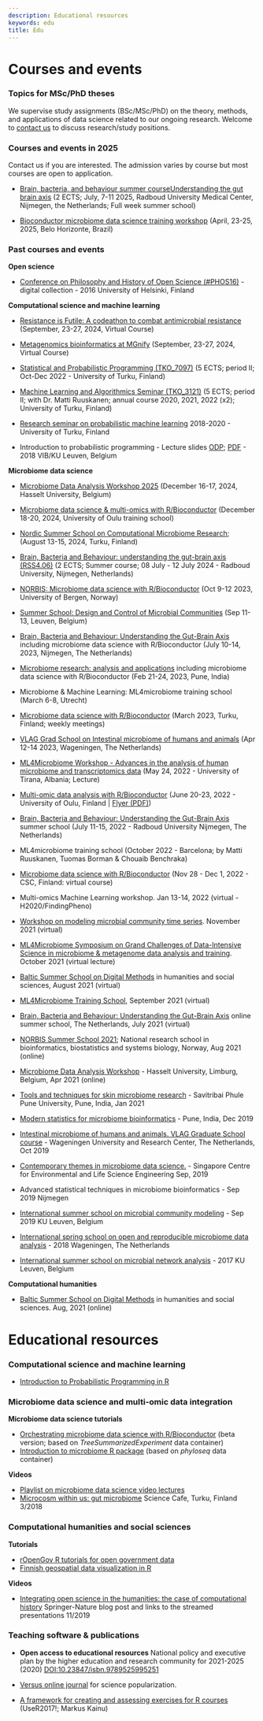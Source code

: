 ```yaml
---
description: Educational resources
keywords: edu
title: Edu
---
```



# Courses and events

### Topics for MSc/PhD theses

We supervise study assignments (BSc/MSc/PhD) on the theory, methods,
and applications of data science related to our ongoing
research. Welcome to [contact us](../../contact/) to discuss
research/study positions.



### Courses and events in 2025

Contact us if you are interested. The admission varies by course but most courses are open to application.

 - [Brain, bacteria, and behaviour summer courseUnderstanding the gut brain axis](https://www.radboudumc.nl/en/agenda/2025/july/07jul25-brain-bacteria-and-behaviour-summer-course?trk=feed_main-feed-card_feed-article-content) (2 ECTS; July, 7-11  2025, Radboud University Medical Center, Nijmegen, the Netherlands; Full week summer school)
 
- [Bioconductor microbiome data science training workshop](https://datascience.utu.fi/edu-topics/) (April, 23-25, 2025, Belo Horizonte, Brazil)

### Past courses and events

**Open science**

 - [Conference on Philosophy and History of Open Science (#PHOS16)](https://www.helsinki.fi/en/researchgroups/helsinki-digital-humanities/phos16-conference) - digital collection - 2016 University of Helsinki, Finland


**Computational science and machine learning**

- [Resistance is Futile: A codeathon to combat antimicrobial resistance](https://ncbiinsights.ncbi.nlm.nih.gov/event/2024amrcodeathon/) (September, 23-27, 2024, Virtual Course)

- [Metagenomics bioinformatics at MGnify](https://www.ebi.ac.uk/training/events/metagenomics-bioinformatics-mgnify/) (September, 23-27, 2024, Virtual Course)

- [Statistical and Probabilistic Programming (TKO_7097)](https://opas.peppi.utu.fi/fi/opintojakso/TKO_7097/91483) (5 ECTS; period II; Oct-Dec 2022 - University of Turku, Finland)

- [Machine Learning and Algorithmics Seminar (TKO_3121)](https://opas.peppi.utu.fi/fi/opintojakso/TKO_3121/3255) (5 ECTS; period II; with Dr. Matti Ruuskanen; annual course 2020, 2021, 2022 (x2); University of Turku, Finland)

- [Research seminar on probabilistic machine learning](https://gitlab.com/openresearchlabs/probabilistic_data_analysis_2020) 2018-2020 - University of Turku, Finland

- Introduction to probabilistic programming - Lecture slides [ODP](https://github.com/openresearchlabs/openresearchlabs.github.io/tree/master/publications/publications/slides/20180226-rstan-VIB.odp); [PDF](https://github.com/openresearchlabs/openresearchlabs.github.io/tree/master/publications/publications/slides/20180226-rstan-VIB.pdf) - 2018 VIB/KU Leuven, Belgium  


**Microbiome data science**


- [Microbiome Data Analysis Workshop 2025](https://www.uhasselt.be/MDAW25) (December 16-17, 2024, Hasselt University, Belgium)

- [Microbiome data science & multi-omics with R/Bioconductor](https://microbiome.github.io/course_2024_oulu/) (December 18-20, 2024, University of Oulu training school)

- [Nordic Summer School on Computational Microbiome Research](https://sites.utu.fi/microbiomesummerschool/); (August 13-15, 2024, Turku, Finland)

- [Brain, Bacteria and Behaviour: understanding the gut-brain axis (RSS4.06)](https://www.ru.nl/en/education/education-for-professionals/overview/brain-bacteria-and-behaviour-understanding-the-gut-brain-axis-rss406) (2 ECTS; Summer course; 08 July - 12 July 2024 - Radboud University, Nijmegen, Netherlands)

- [NORBIS: Microbiome data science with R/Bioconductor](https://norbis.w.uib.no/microbiome-data-science-with-r-bioconductor/) (Oct 9-12 2023, University of Bergen, Norway)

- [Summer School: Design and Control of Microbial Communities](http://msysbiology.com/microbedesign/) (Sep 11-13, Leuven, Belgium)

- [Brain, Bacteria and Behaviour: Understanding the Gut-Brain Axis](https://twitter.com/antagomir/status/1624025116001574912?s=20&t=k2TA4i7qHnK6JMhgQR1oBg) including microbiome data science with R/Bioconductor (July 10-14, 2023, Nijmegen, The Netherlands)

- [Microbiome research: analysis and applications]() including microbiome data science with R/Bioconductor (Feb 21-24, 2023, Pune, India)

- Microbiome & Machine Learning: ML4microbiome training school (March 6-8, Utrecht)

- [Microbiome data science with R/Bioconductor]() (March 2023, Turku, Finland; weekly meetings)

- [VLAG Grad School on Intestinal microbiome of humans and animals](https://www.vlaggraduateschool.nl/en/courses/course/imha23.htm) (Apr 12-14 2023, Wageningen, The Netherlands)

- [ML4Microbiome Workshop - Advances in the analysis of human microbiome and transcriptomics data](https://www.ml4microbiome.eu/meetings/workshop-advances-in-the-analysis-of-human-microbiome-and-transcriptomics-data-24-may-2022/) (May 24, 2022 - University of Tirana, Albania; Lecture)

- [Multi-omic data analysis with R/Bioconductor](https://microbiome.github.io/course_2022_oulu) (June 20-23, 2022 - University of Oulu, Finland | [Flyer (PDF)](https://github.com/microbiome/course_2022_oulu/raw/main/flyer.pdf))

- [Brain, Bacteria and Behaviour: Understanding the Gut-Brain Axis](https://www.ru.nl/radboudsummerschool/courses/2022/brain-bacteria-behaviour-understanding-gut-brain/) summer school (July 11-15, 2022 - Radboud University Nijmegen, The Netherlands)

- ML4microbiome training school (October 2022 - Barcelona; by Matti Ruuskanen, Tuomas Borman & Chouaib Benchraka)

- [Microbiome data science with R/Bioconductor](https://ssl.eventilla.com/microbiomeanalysis) (Nov 28 - Dec 1, 2022 - CSC, Finland: virtual course)

- Multi-omics Machine Learning workshop. Jan 13-14, 2022 (virtual - H2020/FindingPheno)

- [Workshop on modeling microbial community time series](http://msysbiology.com/microbialtimeseries/). November 2021 (virtual) 

- [ML4Microbiome Symposium on Grand Challenges of Data-Intensive Science in microbiome & metagenome data analysis and training](https://www.ml4microbiome.eu/the-programme-of-the-goblet-embnet-agm-2021-including-ml4microbiome-events-is-ready-and-available-here/). October 2021 (virtual lecture)

- [Baltic Summer School on Digital Methods](https://t.co/MJANYOeYmJ?amp=1) in humanities and social sciences, August 2021 (virtual)

- [ML4Microbiome Training School](https://www.ml4microbiome.eu/uppsala-2021), September 2021 (virtual)

- [Brain, Bacteria and Behaviour: Understanding the Gut-Brain Axis](https://www.ru.nl/radboudsummerschool/courses/2021/brain-bacteria-behaviour/) online summer school, The Netherlands, July 2021 (virtual)

- [NORBIS Summer School 2021](https://norbis.w.uib.no/norbis-summer-school-2021-program/); National research school in bioinformatics, biostatistics and systems biology, Norway, Aug 2021 (online)

- [Microbiome Data Analysis Workshop](https://mdawo.meetinghand.com/) - Hasselt University, Limburg, Belgium, Apr 2021 (online)

- [Tools and techniques for skin microbiome research](http://sppudocs.unipune.ac.in/sites/news_events/Lists/News%20and%20Announcements/Attachments/4783/workshop%20flyer_02.122020.pdf) - Savitribai Phule Pune University, Pune, India, Jan 2021

- [Modern statistics for microbiome bioinformatics](https://pbs.twimg.com/media/D-cRz8YUYAEuzNj.jpg) - Pune, India, Dec 2019

- [Intestinal microbiome of humans and animals. VLAG Graduate School course](https://www.vlaggraduateschool.nl/nl/cursus/IMHA19.htm#tab0) - Wageningen University and Research Center, The Netherlands, Oct 2019

- [Contemporary themes in microbiome data science.](http://www.scelse.sg/) - Singapore Centre for Environmental and Life Science Engineering Sep, 2019

- Advanced statistical techniques in microbiome bioinformatics - Sep 2019 Nijmegen  

- [International summer school on microbial community modeling](http://psbweb05.psb.ugent.be/conet/microbemodelschool/index.php) - Sep 2019 KU Leuven, Belgium

- [International spring school on open and reproducible microbiome data analysis](https://mibwurrepo.github.io/OPEN-REPRODUCIBLE-MICROBIOME-DATA-ANALYSIS-2018/) - 2018 Wageningen, The Netherlands  

- [International summer school on microbial network analysis](http://psbweb05.psb.ugent.be/conet/econetschool/index.php) - 2017 KU Leuven, Belgium


**Computational humanities**

- [Baltic Summer School on Digital Methods](https://t.co/MJANYOeYmJ?amp=1) in humanities and social sciences. Aug, 2021 (online)




# Educational resources

### **Computational science and machine learning**

- [Introduction to Probabilistic Programming in R](https://carpentries-incubator.github.io/statistical-probabilistic-programming-r/index.html) 

### Microbiome data science and multi-omic data integration

**Microbiome data science tutorials**

- [Orchestrating microbiome data science with R/Bioconductor](https://microbiome.github.io/OMA) (beta version; based on _TreeSummarizedExperiment_ data container)
- [Introduction to microbiome R package](https://microbiome.github.io/tutorials) (based on _phyloseq_ data container)


**Videos**

- [Playlist on microbiome data science video lectures](https://www.youtube.com/playlist?list=PLjiXAZO27elAJEptP59BN3whVJ61XIkST)
- [Microcosm within us: gut microbiome](https://www.youtube.com/watch?v=68a-tMganyQ) Science Cafe, Turku, Finland 3/2018



### Computational humanities and social sciences

**Tutorials**

- [rOpenGov R tutorials for open government data](http://ropengov.org/projects)
- [Finnish geospatial data visualization in R](https://ropengov.github.io/geofi)

**Videos**

- [Integrating open science in the humanities: the case of computational history](https://researchdata.springernature.com/users/334226-mikko-tolonen-leo-lahti/posts/56722-integrating-open-science-in-the-humanities-the-case-of-computational-history?fbclid=IwAR0f6C3jluizvZG6krIYMQ8P8VmPJi9lKVCjn62d1Db12eIB7YWIBXoT3l0) Springer-Nature blog post and links to the streamed presentations 11/2019

### Teaching software & publications

- **Open access to educational resources** National policy and executive plan by the higher education and research community for 2021-2025 (2020) [DOI:10.23847/isbn.9789525995251](https://doi.org/10.23847/isbn.9789525995251)

- [Versus online journal](https://www.versuslehti.fi/english/) for science popularization.

- [A framework for creating and assessing exercises for R courses](https://ropengov.github.io/edu/) (UseR2017!; Markus Kainu)


<!--[Presentation slides](https://gitlab.utu.fi/opencomp/outreach)-->

<!--Presentation slides, posters and other material available via [Github](https://github.com/openresearchlabs/openresearchlabs.github.io/tree/master/publications).-->



<!--For more information about our EDU topics : 
-------
<br/>

- [**Courses and events**](/edu/courses-events)  
 ---------------
- [**Resources**](/edu/resources)  
 ---------------
 -->

<!--<iframe src="http://livestream.com/accounts/2914987/events/4349899/videos/100125511/player?autoPlay=false&mute=false" frameborder="0" scrolling="no"></iframe>-->
<!-- To adjust frame size use: -->
<!--<iframe src="http://livestream.com/accounts/2914987/events/4349899/videos/100125511/player?autoPlay=false&height=360&mute=false&width=640" width="640" height="360" frameborder="0" scrolling="no"></iframe>-->
<!--
[**Apps4Finland interview**](http://vimeo.com/49912227) Helsinki, 9/2012
[**Open Tools for Open Data in Finland**](http://www.livestream.com/shareconference/video?clipId=pla_62b42b8c-eea4-4555-9447-c3432e356c81), SHARE Conference, Belgrade, Serbia 4/2012
[**Dependency Modeling Toolkit**](http://videolectures.net/icml2010_lahti_dmt/), ICML/MLSS Workshop. Haifa, Israel 6/2010
[**Academy of Finland video blog**](https://www.youtube.com/watch?v=duF4LBCII9o&t=4s) 2/2017
[**Open Peer Review**](http://livestream.com/accounts/2914987/events/4349899/videos/100125511/player?autoPlay=false&height=360&mute=false&width=640) in Academic MindTrek, Tampere 9/2015
[**Avoin data ja avoimet välineet Suomessa**](http://www.youtube.com/watch?v=4re-3qtm1os), Instanssi festival for digital creativity, Jyväskylä, Finland. March 2012.
[**Apps4Finland-gaalaesitelmä**](http://bambuser.com/v/2148849) (at 38:10), Apps4Finland Gala. Vanha ylioppilastalo. Helsinki, Finland. November 2011.
-->


